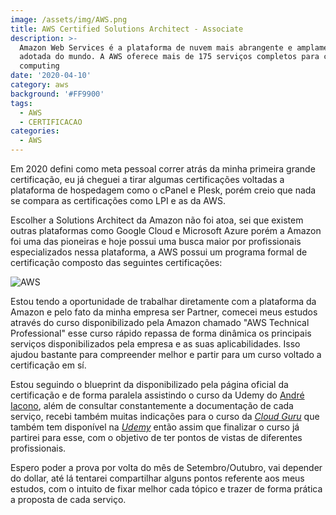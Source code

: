 ```yaml
---
image: /assets/img/AWS.png
title: AWS Certified Solutions Architect - Associate
description: >-
  Amazon Web Services é a plataforma de nuvem mais abrangente e amplamente
  adotada do mundo. A AWS oferece mais de 175 serviços completos para cloud
  computing
date: '2020-04-10'
category: aws
background: '#FF9900'
tags:
  - AWS
  - CERTIFICACAO
categories:
  - AWS
---
```

Em 2020 defini como meta pessoal correr atrás da minha primeira grande certificação, eu já cheguei a tirar algumas certificações voltadas a plataforma de hospedagem como o cPanel e Plesk, porém creio que nada se compara as certificações como LPI e as da AWS. 

Escolher a Solutions Architect da Amazon não foi atoa, sei que existem outras plataformas como Google Cloud e Microsoft Azure porém a Amazon foi uma das pioneiras e hoje possui uma busca maior por profissionais especializados nessa plataforma, a AWS possui um programa formal de certificação composto das seguintes certificações:

![AWS](/assets/img/aws.jpeg "AWS")



Estou tendo a oportunidade de trabalhar diretamente com a plataforma da Amazon e pelo fato da minha empresa ser Partner, comecei meus estudos através do curso disponibilizado pela Amazon chamado "AWS Technical Professional" esse curso rápido repassa de forma dinâmica os principais serviços disponibilizados pela empresa e as suas aplicabilidades. Isso ajudou bastante para compreender melhor e partir para um curso voltado a certificação em sí. 

Estou seguindo o blueprint da disponibilizado pela página oficial da certificação e de forma paralela assistindo o curso da Udemy do [André Iacono](https://www.udemy.com/course/certificacao-amazon-aws-2019-solutions-architect/), além de consultar constantemente a documentação de cada serviço, recebi também muitas indicações para o curso da *[Cloud Guru](https://acloud.guru/)* que também tem disponível na *[Udemy](https://www.udemy.com/aws-certified-solutions-architect-associate/)* então assim que finalizar o curso já partirei para esse, com o objetivo de ter pontos de vistas de diferentes profissionais.

Espero poder a prova por volta do mês de Setembro/Outubro, vai depender do dollar, até lá tentarei compartilhar alguns pontos referente aos meus estudos, com o intuito de fixar melhor cada tópico e trazer de forma prática a proposta de cada serviço.
